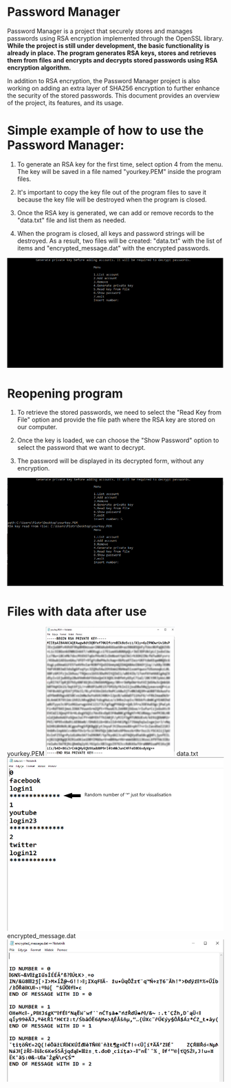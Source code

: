 # Password Manager

Password Manager is a project that securely stores and manages passwords using RSA encryption implemented through the OpenSSL library. **While the project is still under development, the basic functionality is already in place. The program generates RSA keys, stores and retrieves them from files and encrypts and decrypts stored passwords using RSA encryption algorithm.**

In addition to RSA encryption, the Password Manager project is also working on adding an extra layer of SHA256 encryption to further enhance the security of the stored passwords. This document provides an overview of the project, its features, and its usage.

 # Simple example of how to use the Password Manager:
 
1. To generate an RSA key for the first time, select option 4 from the menu. The key will be saved in a file named "yourkey.PEM" inside the program files.

2. It's important to copy the key file out of the program files to save it because the key file will be destroyed when the program is closed.

3. Once the RSA key is generated, we can add or remove records to the "data.txt" file and list them as needed.

4. When the program is closed, all keys and password strings will be destroyed. As a result, two files will be created: "data.txt" with the list of items and "encrypted_message.dat" with the encrypted passwords.

![alt-text](https://github.com/pscieszka/passManager/blob/master/resources/Animation.gif)
# Reopening program

1. To retrieve the stored passwords, we need to select the "Read Key from File" option and provide the file path where the RSA key are stored on our computer.
2. Once the key is loaded, we can choose the "Show Password" option to select the password that we want to decrypt.

3. The password will be displayed in its decrypted form, without any encryption.

![alt-text](https://github.com/pscieszka/passManager/blob/master/resources/Animation2.gif)

# Files with data after use

yourkey.PEM
<img src="https://github.com/pscieszka/passManager/blob/master/resources/key.png" alt= “” width="300" height="300">
data.txt
![](https://github.com/pscieszka/passManager/blob/master/resources/data.png)
encrypted_message.dat
![](https://github.com/pscieszka/passManager/blob/master/resources/passwords.png)
